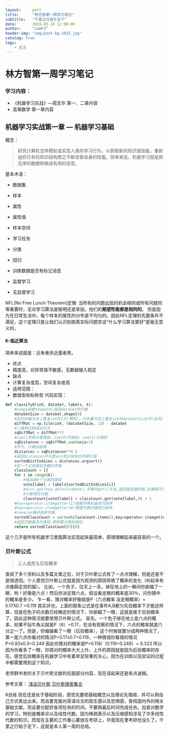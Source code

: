 ```yaml
---
layout:     post
title:      "林方智第一周学习笔记"
subtitle:   "千里之行始于足下"
date:       2018-03-18 12:00:00
author:     "LamFZ"
header-img: "img/post-bg-2015.jpg"
catalog: true
tags:
    - 生活
---
```


# 林方智第一周学习笔记
### 学习内容：
* 《机器学习实战》—周志华 第一、二章内容
* 高等数学 第一章内容

## 机器学习实战第一章 — 机器学习基础
概念：
>研究计算机怎样模拟或实现人类的学习行为，以获取新的知识或技能，重新组织已有的知识结构使之不断改善自身的性能。简单来说，机器学习就是把无序的数据转换成有用的信息。

基本术语：
* 数据集
 * 样本
 * 属性
 * 属性值
 * 样本空间

* 学习任务
 * 分类
 * 回归

* 训练数据是否有标记消息
 * 监督学习
 * 无监督学习

NFL(No Free Lunch Theorem)定理:
当所有的问题出现的机会相同或所有问题同等重要时，无论学习算法是聪明还是笨拙，他们的**期望性能都是相同的**。
但是因为在日常生活中，每个样本的属性的分布是不均匀的。因此NFL定理的先要条件不满足，这个定理只是让我们认识到脱离实际问题空谈“什么学习算法更好”是毫无意义的。

#### K-临近算法
简单来说就是：近朱者赤近墨者黑。
* 优点
 * 精度高，对异常值不敏感，无数据输入假定
* 缺点
 * 计算复杂度高，空间复杂度高
* 适用范围：
 * 数值型和标称型
代码实现：
```python
def classify0(inX, dataSet, labels, k):
    #numpy函数shape[0]返回dataSet的行数
    dataSetSize = dataSet.shape[0]
    #在列向量方向上重复inX共1次(横向)，行向量方向上重复inX共dataSetSize次(纵向)
    diffMat = np.tile(inX, (dataSetSize, 1)) - dataSet
    #二维特征相减后平方
    sqDiffMat = diffMat**2
    #sum()所有元素相加，sum(0)列相加，sum(1)行相加
    sqDistances = sqDiffMat.sum(axis=1)
    #开方，计算出距离
    distances = sqDistances**0.5
    #返回distances中元素从小到大排序后的索引值
    sortedDistIndices = distances.argsort()
    #定一个记录类别次数的字典
    classCount = {}
    for i in range(k):
        #取出前k个元素的类别
        voteIlabel = labels[sortedDistIndices[i]]
        #dict.get(key,default=None),字典的get()方法,返回指定键的值,如果值不在字典中返回默认值。
        #计算类别次数
        classCount[voteIlabel] = classCount.get(voteIlabel,0) + 1
    #key=operator.itemgetter(1)根据字典的值进行排序
    #key=operator.itemgetter(0)根据字典的键进行排序
    #reverse降序排序字典
    sortedClassCount = sorted(classCount.items(),key=operator.itemgetter(1),reverse=True)
    #返回次数最多的类别,即所要分类的类别
    return sortedClassCount[0][0]
```
这个几乎是所有机器学习里面算法实现起来最简单，原理理解起来最容易的一个。

### 贝叶斯公式
>三人成虎与后验概率

查阅了多个资料以及多篇文章之后，对于贝叶斯公式有了一点点理解，但是还是不是很透彻。个人感觉贝叶斯公式就是因为观测的原因导致了概率的变化（听起来有点像薛定谔的猫）。
比如，一个色子，往天上一丢，掉在地上的一瞬间你偷瞄了一眼，哟！好像是六点！然后你决定猜六点，假设看走眼的概率是30％，问你猜中的概率是多少。
乍一看，猜对概率好像就是P（六点概率 没走眼概率）= 0.17X0.7 =0.119
其实非也，上面的那条公式是在事件A,B都为先验概率下才能这样算，但是在色子的点数已经确定的情况下，你偷瞄了一眼，这就是属于后验概率了。因此这种情况就要使用贝叶斯公式。
首先，一个色子掉在地上是六点的概率，如果不钻牛角尖就是P（6）=0.17，在没有观察的情况下，六点的概率就是六分之一了。但是，你偏偏看了一眼（后验概率），这个时候就要分成两种情况了，第一是六点你看对的情况P=0.17x0.7=0.119，一种猜错你看错的情况P=0.83x0.3=0.249 因此你猜对的概率是P=0.119/（0.119+0.249）= 0.323  所以因为你看多了一眼，你猜对的概率大大上升，上升的原因就是因为后验概率的存在。感觉后验概率在机器学习中有着举足轻重的关心，因为在训练以及验证的过程中都需要用到这个知识。

老师群中发的关于贝叶斯文献的后面部分内容，现在读起来还是有点迷糊。

参考文章：
[浅谈贝叶斯](http://www.xuyankun.cn/2017/05/13/bayes/)
[贝叶斯搜索集合](https://www.zhihu.com/search?type=content&q=%E8%B4%9D%E5%8F%B6%E6%96%AF)

#总结
现在还是处于基础阶段，感觉先要把基础概念以及理论先理顺，并可以用自己方式表达出来。而且要克服对英语论文的陌生感以及恐惧感，查找国内外的相关基础文献。而且要分配好各项任务的时间，不要再最后时间完成任务。加紧对数学的学习，特别是概率论以及线性代数。因为稀疏表示以及压缩感知涉及了许多线性代数的知识。而现在主要的工作重心要放在考研上，毕竟现在里考研也没久了。千里之行始于足下，这就是本人第一周的总结。
